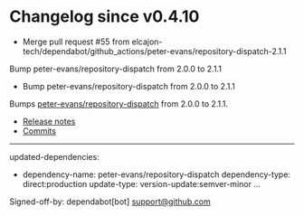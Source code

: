# Changelog since v0.4.10
- Merge pull request #55 from elcajon-tech/dependabot/github_actions/peter-evans/repository-dispatch-2.1.1

Bump peter-evans/repository-dispatch from 2.0.0 to 2.1.1 
- Bump peter-evans/repository-dispatch from 2.0.0 to 2.1.1

Bumps [peter-evans/repository-dispatch](https://github.com/peter-evans/repository-dispatch) from 2.0.0 to 2.1.1.
- [Release notes](https://github.com/peter-evans/repository-dispatch/releases)
- [Commits](https://github.com/peter-evans/repository-dispatch/compare/v2...v2)

---
updated-dependencies:
- dependency-name: peter-evans/repository-dispatch
  dependency-type: direct:production
  update-type: version-update:semver-minor
...

Signed-off-by: dependabot[bot] <support@github.com> 
